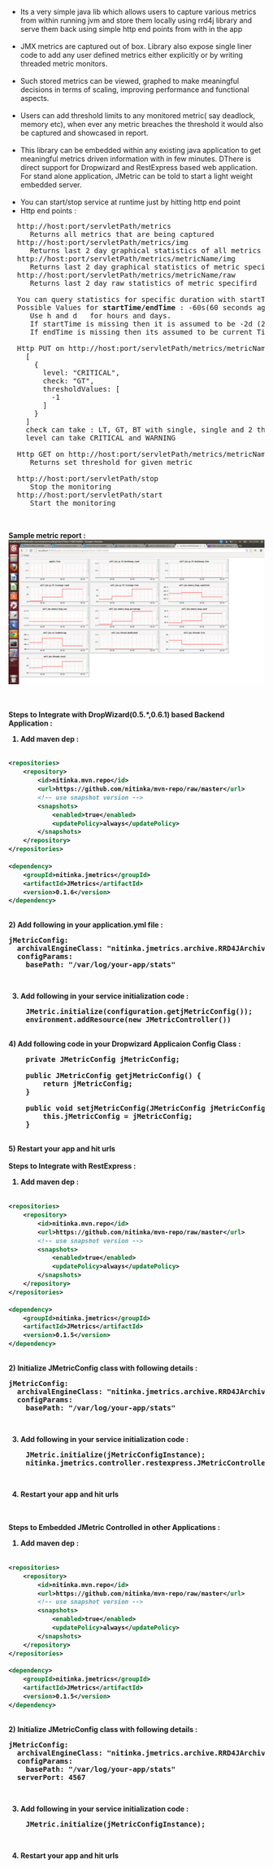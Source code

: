 * Its a very simple java lib which allows users to capture various metrics from within running jvm and store them locally using rrd4j library and serve them back using simple http end points from with in the app<br><br>
* JMX metrics are captured out of box. Library also expose single liner code to add any user defined metrics either explicitly or by writing threaded metric monitors.<br><br>
* Such stored metrics can be viewed, graphed to make meaningful decisions in terms of scaling, improving performance and functional aspects.<br><br>
* Users can add threshold limits to any monitored metric( say deadlock, memory etc), when ever any metric breaches the threshold it would also be captured and showcased in report.<br><br>
* This library can be embedded within any existing java application to get meaningful metrics driven information with in few minutes. DThere is direct support for Dropwizard and RestExpress based web application. For stand alone application, JMetric can be told to start a light weight embedded server.<br><br>
* You can start/stop service at runtime just by hitting http end point<br>
* Http end points :
<pre>
  http://host:port/servletPath/metrics
     Returns all metrics that are being captured
  http://host:port/servletPath/metrics/img
     Returns last 2 day graphical statistics of all metrics
  http://host:port/servletPath/metrics/metricName/img
     Returns last 2 day graphical statistics of metric specifird
  http://host:port/servletPath/metrics/metricName/raw
     Returns last 2 day raw statistics of metric specifird

  You can query statistics for specific duration with startTime and endTime query Parameters:
  Possible Values for <b>startTime/endTime</b> : -60s(60 seconds ago from now), -60m(60 mins ago from now)
     Use h and d   for hours and days. 
     If startTime is missing then it is assumed to be -2d (2 days ago from now)
     If endTime is missing then its assumed to be current Time
  
  Http PUT on http://host:port/servletPath/metrics/metricName/threshold
    [
      {
        level: "CRITICAL",
        check: "GT",
        thresholdValues: [
          -1
        ]
      }
    ]
    check can take : LT, GT, BT with single, single and 2 thresholdValues respectively
    level can take CRITICAL and WARNING

  Http GET on http://host:port/servletPath/metrics/metricName/threshold 
     Returns set threshold for given metric

  http://host:port/servletPath/stop
     Stop the monitoring
  http://host:port/servletPath/start
     Start the monitoring

</pre>

<br><b>Sample metric report :
![Alt Image](https://github.com/nitinka/JMetrics/raw/master/images/JMetricSample.png)
<br><br>



<br><b>Steps to Integrate with DropWizard(0.5.*,0.6.1) based Backend Application :</b>
<br>

1) Add maven dep :<br>
```xml

<repositories>
    <repository>
        <id>nitinka.mvn.repo</id>
        <url>https://github.com/nitinka/mvn-repo/raw/master</url>
        <!-- use snapshot version -->
        <snapshots>
            <enabled>true</enabled>
            <updatePolicy>always</updatePolicy>
        </snapshots>
    </repository>
</repositories>

<dependency>
    <groupId>nitinka.jmetrics</groupId>
    <artifactId>JMetrics</artifactId>
    <version>0.1.6</version>
</dependency> 
```
<br>
2) Add following in your application.yml file :
<pre>
jMetricConfig:
  archivalEngineClass: "nitinka.jmetrics.archive.RRD4JArchivingEngine"
  configParams:
    basePath: "/var/log/your-app/stats"
</pre><br>

3) Add following in your service initialization code :<br>

<pre>
    JMetric.initialize(configuration.getjMetricConfig());
    environment.addResource(new JMetricController())
</pre>

<br>
4) Add following code in your Dropwizard Applicaion Config Class :<br>

<pre>
    private JMetricConfig jMetricConfig;

    public JMetricConfig getjMetricConfig() {
        return jMetricConfig;
    }

    public void setjMetricConfig(JMetricConfig jMetricConfig) {
        this.jMetricConfig = jMetricConfig;
    }
</pre>

<br>
5) Restart your app and hit urls
<br>
<br><b>Steps to Integrate with RestExpress :</b>
<br>

1) Add maven dep :<br>
```xml

<repositories>
    <repository>
        <id>nitinka.mvn.repo</id>
        <url>https://github.com/nitinka/mvn-repo/raw/master</url>
        <!-- use snapshot version -->
        <snapshots>
            <enabled>true</enabled>
            <updatePolicy>always</updatePolicy>
        </snapshots>
    </repository>
</repositories>

<dependency>
    <groupId>nitinka.jmetrics</groupId>
    <artifactId>JMetrics</artifactId>
    <version>0.1.5</version>
</dependency> 
```
<br>
2) Initialize JMetricConfig class with following details :
<pre>
jMetricConfig:
  archivalEngineClass: "nitinka.jmetrics.archive.RRD4JArchivingEngine"
  configParams:
    basePath: "/var/log/your-app/stats"
</pre><br>

3) Add following in your service initialization code :<br>

<pre>
    JMetric.initialize(jMetricConfigInstance);
    nitinka.jmetrics.controller.restexpress.JMetricController.setup();
</pre>

<br>

4) Restart your app and hit urls

<br>
<br><b>Steps to Embedded JMetric Controlled in other Applications :</b>
<br>

1) Add maven dep :<br>
```xml

<repositories>
    <repository>
        <id>nitinka.mvn.repo</id>
        <url>https://github.com/nitinka/mvn-repo/raw/master</url>
        <!-- use snapshot version -->
        <snapshots>
            <enabled>true</enabled>
            <updatePolicy>always</updatePolicy>
        </snapshots>
    </repository>
</repositories>

<dependency>
    <groupId>nitinka.jmetrics</groupId>
    <artifactId>JMetrics</artifactId>
    <version>0.1.5</version>
</dependency> 
```
<br>
2) Initialize JMetricConfig class with following details :
<pre>
jMetricConfig:
  archivalEngineClass: "nitinka.jmetrics.archive.RRD4JArchivingEngine"
  configParams:
    basePath: "/var/log/your-app/stats"
  serverPort: 4567
</pre><br>

3) Add following in your service initialization code :<br>

<pre>
    JMetric.initialize(jMetricConfigInstance);
</pre>

<br>

4) Restart your app and hit urls
